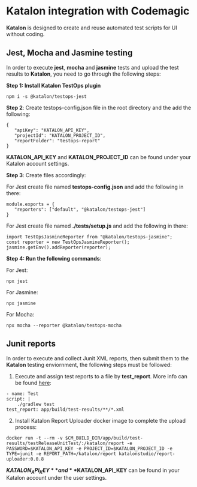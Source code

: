 # Katalon integration with Codemagic

**Katalon** is designed to create and reuse automated test scripts for UI without coding.

## Jest, Mocha and Jasmine testing

In order to execute **jest**, **mocha** and **jasmine** tests and upload the test results to **Katalon**, you need to go through the following steps:

**Step 1: Install Katalon TestOps plugin**

```
npm i -s @katalon/testops-jest
```
**Step 2**: Create testops-config.json file in the root directory and the add the following:

```
{
   "apiKey": "KATALON_API_KEY",
   "projectId": "KATALON_PROJECT_ID",
   "reportFolder": "testops-report"
}
```

**KATALON_API_KEY** and **KATALON_PROJECT_ID** can be found under your Katalon account settings.

**Step 3**: Create files accordingly:

For Jest create file named **testops-config.json** and add the following in there:

```
module.exports = {
   "reporters": ["default", "@katalon/testops-jest"]
}
```
For Jest create file named **./tests/setup.js** and add the following in there:

```
import TestOpsJasmineReporter from "@katalon/testops-jasmine";
const reporter = new TestOpsJasmineReporter();
jasmine.getEnv().addReporter(reporter);
```
**Step 4: Run the following commands**:

For Jest:

```
npx jest
```

For Jasmine:

```
npx jasmine
```

For Mocha:

```
npx mocha --reporter @katalon/testops-mocha
```

## Junit reports

In order to execute and collect Junit XML reports, then submit them to the **Katalon** testing enviornment, the following steps must be followed:

1. Execute and assign test reports to a file by **test_report**. More info can be found [here](../yaml-testing/testing/):
 ```
- name: Test
 script: |
     ./gradlew test
 test_report: app/build/test-results/**/*.xml
 ```
 2. Install Katalon Report Uploader docker image to complete the upload process:
 ```
 docker run -t --rm -v $CM_BUILD_DIR/app/build/test-results/testReleaseUnitTest/:/katalon/report -e PASSWORD=$KATALON_API_KEY -e PROJECT_ID=$KATALON_PROJECT_ID -e TYPE=junit -e REPORT_PATH=/katalon/report katalonstudio/report-uploader:0.0.8
 ```

 **$KATALON_API_KEY** and **$KATALON_API_KEY** can be found in your Katalon account under the user settings.
